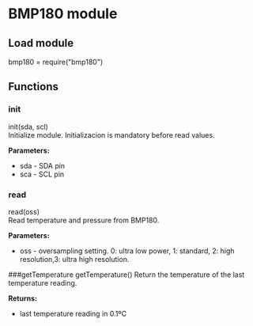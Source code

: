 # BMP180 module

## Load module

bmp180 = require("bmp180")

## Functions
### init
init(sda, scl)  
Initialize module. Initializacion is mandatory before read values.

**Parameters:**

* sda - SDA pin  
* sca - SCL pin

### read
read(oss)  
Read temperature and pressure from BMP180.

**Parameters:**  
* oss - oversampling setting. 0: ultra low power, 1: standard, 2: high resolution,3: ultra high resolution.

###getTemperature
getTemperature()
Return the temperature of the last temperature reading.

**Returns:**  
* last temperature reading in 0.1ºC
